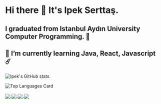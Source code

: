 # Hi there 👋 It's Ipek Serttaş. 
## I graduated from Istanbul Aydın University Computer Programming. 🔭
## 🌱 I’m currently learning Java, React, Javascript ☄️
<!--
**ipekserttas99/ipekserttas99** is a ✨ _special_ ✨ repository because its `README.md` (this file) appears on your GitHub profile.

Here are some ideas to get you started:

- 🔭 I’m currently working on ...
- 🌱 I’m currently learning ...
- 👯 I’m looking to collaborate on ...
- 🤔 I’m looking for help with ...
- 💬 Ask me about ...
- 📫 How to reach me: ...
- 😄 Pronouns: ...
- ⚡ Fun fact: ...
-->
![Ipek's GitHub stats](https://github-readme-stats.vercel.app/api?username=ipekserttas99&show_icons=true&theme=tokyonight&count_private=true&hide=issues,contribs)


![Top Languages Card](https://github-readme-stats.vercel.app/api/top-langs/?username=ipekserttas99&count_private=true&layout=compact)

<a href="https://github.com/ipekserttas99/hrms_backend">
  <img align="center" src="https://github-readme-stats.vercel.app/api/pin/?username=ipekserttas99&repo=hrms_backend" />
</a>
<a href="https://github.com/ipekserttas99/hrms_frontend">
  <img align="center" src="https://github-readme-stats.vercel.app/api/pin/?username=ipekserttas99&repo=hrms_frontend" />
</a>
<a href="https://github.com/ipekserttas99/GameProject">
  <img align="center" src="https://github-readme-stats.vercel.app/api/pin/?username=ipekserttas99&repo=GameProject" />
</a>
<a href="https://github.com/ipekserttas99/eCommerceSite">
  <img align="center" src="https://github-readme-stats.vercel.app/api/pin/?username=ipekserttas99&repo=eCommerceSite" />
</a>


